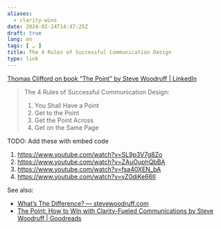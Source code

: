 ```yaml
---
aliases:
  - clarity-wins
date: 2024-02-24T14:47:25Z
draft: true
lang: en
tags: [ … ]
title: The 4 Rules of Successful Communication Design
type: link
---
```


[Thomas Clifford on book “The Point” by Steve Woodruff  | LinkedIn](https://www.linkedin.com/posts/swoodruff_the-4-rules-of-successful-communication-design-activity-7094288913845932032-FNo-)

> The 4 Rules of Successful Communication Design:
>
> 1. You Shall Have a Point
> 2. Get to the Point
> 3. Get the Point Across
> 4. Get on the Same Page 

TODO: Add these with embed code

1. https://www.youtube.com/watch?v=SL9p3V7g8Zo
2. https://www.youtube.com/watch?v=ZAuOuphQbBA
3. https://www.youtube.com/watch?v=fsa40XEN_bA
4. https://www.youtube.com/watch?v=vZ0diKe66II

See also:

* [What’s The Difference? — stevewoodruff.com](https://www.stevewoodruff.com/blog/whats-the-difference)
* [The Point: How to Win with Clarity-Fueled Communications by Steve Woodruff | Goodreads](https://www.goodreads.com/book/show/165043166-the-point)
